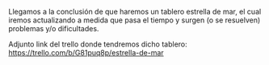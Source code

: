 Llegamos a la conclusión de que haremos un tablero estrella de mar, el cual iremos actualizando a medida que pasa el tiempo y surgen (o se resuelven) problemas y/o dificultades.

Adjunto link del trello donde tendremos dicho tablero: <br>
https://trello.com/b/G81puq8p/estrella-de-mar
